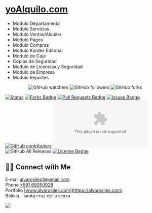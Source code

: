 # [yoAlquilo.com](https://alvarosiles11.github.io/yoAlquilo.com)

- Modulo Departamento
- Modulo Servicios
- Modulo Ventas/Alquiler
- Modulo Pagos
- Modulo Compras
- Modulo Kardex Editorial
- Modulo de Caja
- Copias de Seguridad
- Modulo de Licencias y Seguridad
- Modulo de Empresa
- Modulo Reportes

<!-- - Modulo Inventarios
- cuarto en alquiler
- Modulo de Mesas
* Instaladores Portables con base de datos incluida
* App android para recepción de pedidos -->

<p align="center">
<img alt="GitHub watchers" src="https://img.shields.io/github/watchers/alvarosiles11/yoAlquilo.com?style=social"> <img alt="GitHub followers" src="https://img.shields.io/github/followers/alvarosiles11?style=social"> <img alt="GitHub forks" src="https://img.shields.io/github/forks/alvarosiles11/yoAlquilo.com?style=social">
</p>

[![Status](https://img.shields.io/badge/status-active-success.svg)]() <a href="https://github.com/alvarosiles11/yoAlquilo.com/network/members"><img src="https://img.shields.io/github/forks/alvarosiles11/yoAlquilo.com" alt="Forks Badge"/></a> <a href="https://github.com/alvarosiles11/yoAlquilo.com/pulls"><img src="https://img.shields.io/github/issues-pr/alvarosiles11/yoAlquilo.com" alt="Pull Requests Badge"/></a> <a href="https://github.com/alvarosiles11/yoAlquilo.com/issues"><img src="https://img.shields.io/github/issues/alvarosiles11/yoAlquilo.com" alt="Issues Badge"/></a> <a href="https://github.com/alvarosiles11/yoAlquilo.com/graphs/contributors"><img alt="GitHub contributors" src="https://img.shields.io/github/contributors/alvarosiles11/yoAlquilo.com?color=2b9348"></a> ![GitHub last commit](https://img.shields.io/github/last-commit/alvarosiles11/yoAlquilo.com) ![GitHub All Releases](https://img.shields.io/github/downloads/alvarosiles11/yoAlquilo.com/total) <a href="https://github.com/alvarosiles11/yoAlquilo.com/blob/main/LICENSE"><img src="https://img.shields.io/github/license/alvarosiles11/yoAlquilo.com?color=2b9348" alt="License Badge"/></a>

## 🤝🏻 Connect with Me

E-mail alvarosiles1@gmail.com \
Phone [+591 69050028](https://api.whatsapp.com/send?phone=59169050028&text=Hola,%20Alvaro%20vi%20repositorio%20GitHub%20y%20quiero%20preguntarle…) \
Portfolio [www.alvarosiles.com](https://alvarosiles.com) \
Bolivia - santa cruz de la sierra

![](https://komarev.com/ghpvc/?username=alvarosiles11&label=PROFILE+VIEWS)
